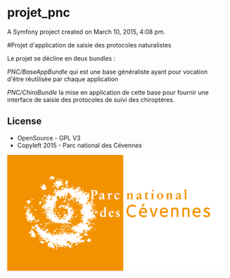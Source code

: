 projet_pnc
==========

A Symfony project created on March 10, 2015, 4:08 pm.

#Projet d'application de saisie des protocoles naturalistes

Le projet se décline en deux bundles :

*PNC/BaseAppBundle* qui est une base généraliste ayant pour vocation d'être réutilisée par chaque application

*PNC/ChiroBundle* la mise en application de cette base pour fournir une interface de saisie des protocoles de suivi des chiroptères.



License
-------

* OpenSource - GPL V3
* Copyleft 2015 - Parc national des Cévennes

![logo-pnc](doc/img/logo_pnc_orange.png)

